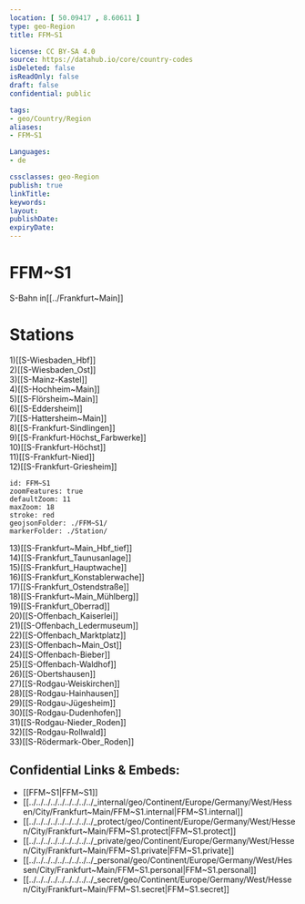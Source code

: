```yaml
---
location: [ 50.09417 , 8.60611 ] 
type: geo-Region
title: FFM~S1

license: CC BY-SA 4.0
source: https://datahub.io/core/country-codes
isDeleted: false
isReadOnly: false
draft: false
confidential: public

tags:
- geo/Country/Region
aliases:
- FFM~S1

Languages:
- de

cssclasses: geo-Region
publish: true
linkTitle: 
keywords: 
layout: 
publishDate: 
expiryDate: 
---
```


# FFM~S1

S-Bahn in[[../Frankfurt~Main]]  

# Stations
1)[[S-Wiesbaden_Hbf]]  
2)[[S-Wiesbaden_Ost]]  
3)[[S-Mainz-Kastel]]  
4)[[S-Hochheim~Main]]  
5)[[S-Flörsheim~Main]]  
6)[[S-Eddersheim]]  
7)[[S-Hattersheim~Main]]  
8)[[S-Frankfurt-Sindlingen]]  
9)[[S-Frankfurt-Höchst_Farbwerke]]  
10)[[S-Frankfurt-Höchst]]  
11)[[S-Frankfurt-Nied]]  
12)[[S-Frankfurt-Griesheim]]  

```leaflet
id: FFM~S1
zoomFeatures: true 
defaultZoom: 11 
maxZoom: 18
stroke: red
geojsonFolder: ./FFM~S1/
markerFolder: ./Station/
```

13)[[S-Frankfurt~Main_Hbf_tief]]  
14)[[S-Frankfurt_Taunusanlage]]  
15)[[S-Frankfurt_Hauptwache]]  
16)[[S-Frankfurt_Konstablerwache]]  
17)[[S-Frankfurt_Ostendstraße]]  
18)[[S-Frankfurt~Main_Mühlberg]]  
19)[[S-Frankfurt_Oberrad]]  
20)[[S-Offenbach_Kaiserlei]]  
21)[[S-Offenbach_Ledermuseum]]  
22)[[S-Offenbach_Marktplatz]]  
23)[[S-Offenbach~Main_Ost]]  
24)[[S-Offenbach-Bieber]]  
25)[[S-Offenbach-Waldhof]]  
26)[[S-Obertshausen]]  
27)[[S-Rodgau-Weiskirchen]]  
28)[[S-Rodgau-Hainhausen]]  
29)[[S-Rodgau-Jügesheim]]  
30)[[S-Rodgau-Dudenhofen]]  
31)[[S-Rodgau-Nieder_Roden]]  
32)[[S-Rodgau-Rollwald]]  
33)[[S-Rödermark-Ober_Roden]]  



## Confidential Links & Embeds: 
- [[FFM~S1|FFM~S1]] 
- [[../../../../../../../../../_internal/geo/Continent/Europe/Germany/West/Hessen/City/Frankfurt~Main/FFM~S1.internal|FFM~S1.internal]] 
- [[../../../../../../../../../_protect/geo/Continent/Europe/Germany/West/Hessen/City/Frankfurt~Main/FFM~S1.protect|FFM~S1.protect]] 
- [[../../../../../../../../../_private/geo/Continent/Europe/Germany/West/Hessen/City/Frankfurt~Main/FFM~S1.private|FFM~S1.private]] 
- [[../../../../../../../../../_personal/geo/Continent/Europe/Germany/West/Hessen/City/Frankfurt~Main/FFM~S1.personal|FFM~S1.personal]] 
- [[../../../../../../../../../_secret/geo/Continent/Europe/Germany/West/Hessen/City/Frankfurt~Main/FFM~S1.secret|FFM~S1.secret]] 
